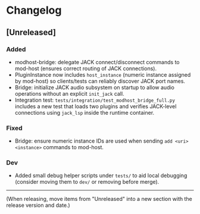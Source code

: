 # Changelog

## [Unreleased]

### Added
- modhost-bridge: delegate JACK connect/disconnect commands to mod-host (ensures correct routing of JACK connections).
- PluginInstance now includes `host_instance` (numeric instance assigned by mod-host) so clients/tests can reliably discover JACK port names.
- Bridge: initialize JACK audio subsystem on startup to allow audio operations without an explicit `init_jack` call.
- Integration test: `tests/integration/test_modhost_bridge_full.py` includes a new test that loads two plugins and verifies JACK-level connections using `jack_lsp` inside the runtime container.

### Fixed
- Bridge: ensure numeric instance IDs are used when sending `add <uri> <instance>` commands to mod-host.

### Dev
- Added small debug helper scripts under `tests/` to aid local debugging (consider moving them to `dev/` or removing before merge).

---

(When releasing, move items from "Unreleased" into a new section with the release version and date.)

